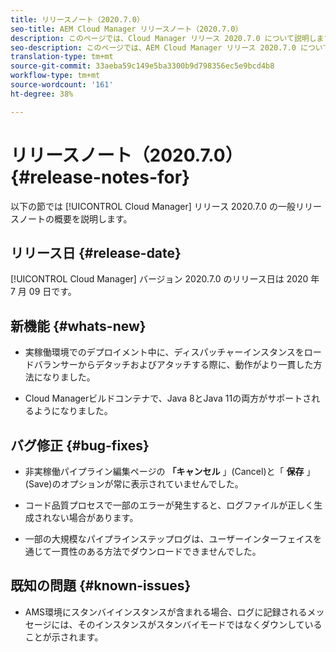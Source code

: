 ```yaml
---
title: リリースノート（2020.7.0）
seo-title: AEM Cloud Manager リリースノート（2020.7.0）
description: このページでは、Cloud Manager リリース 2020.7.0 について説明します。
seo-description: このページでは、AEM Cloud Manager リリース 2020.7.0 について説明します。
translation-type: tm+mt
source-git-commit: 33aeba59c149e5ba3300b9d798356ec5e9bcd4b8
workflow-type: tm+mt
source-wordcount: '161'
ht-degree: 38%

---
```


# リリースノート（2020.7.0） {#release-notes-for}

以下の節では [!UICONTROL Cloud Manager] リリース 2020.7.0 の一般リリースノートの概要を説明します。

## リリース日 {#release-date}

[!UICONTROL Cloud Manager] バージョン 2020.7.0 のリリース日は 2020 年 7 月 09 日です。

## 新機能 {#whats-new}

* 実稼働環境でのデプロイメント中に、ディスパッチャーインスタンスをロードバランサーからデタッチおよびアタッチする際に、動作がより一貫した方法になりました。

* Cloud Managerビルドコンテナで、Java 8とJava 11の両方がサポートされるようになりました。


## バグ修正 {#bug-fixes}

* 非実稼働パイプライン編集ページの **「キャンセル** 」(Cancel)と「 **保存** 」(Save)のオプションが常に表示されていませんでした。

* コード品質プロセスで一部のエラーが発生すると、ログファイルが正しく生成されない場合があります。

* 一部の大規模なパイプラインステップログは、ユーザーインターフェイスを通じて一貫性のある方法でダウンロードできませんでした。

## 既知の問題 {#known-issues}

* AMS環境にスタンバイインスタンスが含まれる場合、ログに記録されるメッセージには、そのインスタンスがスタンバイモードではなくダウンしていることが示されます。
